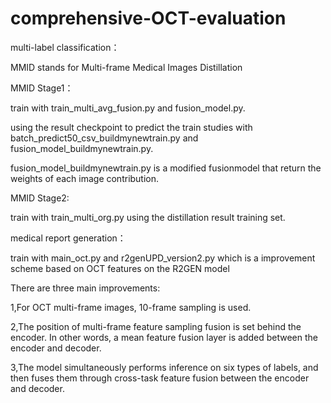 # comprehensive-OCT-evaluation


multi-label classification：

MMID stands for  Multi-frame Medical Images Distillation

MMID Stage1：

train with train_multi_avg_fusion.py and  fusion_model.py.

using the result checkpoint to predict the train studies with batch_predict50_csv_buildmynewtrain.py and fusion_model_buildmynewtrain.py.

fusion_model_buildmynewtrain.py is a modified fusionmodel that return the weights of each image contribution.

MMID Stage2:

train with train_multi_org.py using the distillation result training set.




medical report generation：

train with main_oct.py and r2genUPD_version2.py which is a improvement scheme based on OCT features on the R2GEN model

There are three main improvements:

1,For OCT multi-frame images, 10-frame sampling is used.

2,The position of multi-frame feature sampling fusion is set behind the encoder. In other words, a mean feature fusion layer is added between the encoder and decoder.

3,The model simultaneously performs inference on six types of labels, and then fuses them through cross-task feature fusion between the encoder and decoder.

